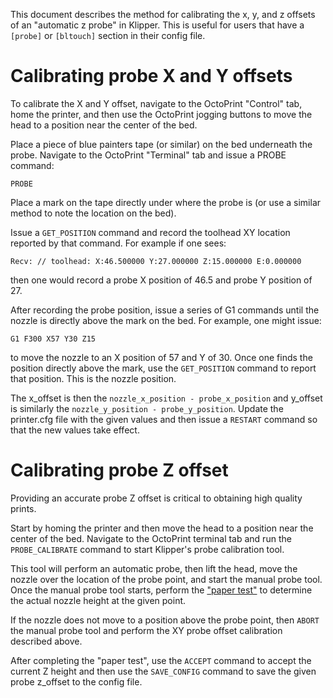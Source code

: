 This document describes the method for calibrating the x, y, and z
offsets of an "automatic z probe" in Klipper. This is useful for users
that have a `[probe]` or `[bltouch]` section in their config file.

# Calibrating probe X and Y offsets

To calibrate the X and Y offset, navigate to the OctoPrint "Control"
tab, home the printer, and then use the OctoPrint jogging buttons to
move the head to a position near the center of the bed.

Place a piece of blue painters tape (or similar) on the bed underneath
the probe. Navigate to the OctoPrint "Terminal" tab and issue a PROBE
command:
```
PROBE
```
Place a mark on the tape directly under where the probe is (or use a
similar method to note the location on the bed).

Issue a `GET_POSITION` command and record the toolhead XY location
reported by that command. For example if one sees:
```
Recv: // toolhead: X:46.500000 Y:27.000000 Z:15.000000 E:0.000000
```
then one would record a probe X position of 46.5 and probe Y position
of 27.

After recording the probe position, issue a series of G1 commands
until the nozzle is directly above the mark on the bed. For example,
one might issue:
```
G1 F300 X57 Y30 Z15
```
to move the nozzle to an X position of 57 and Y of 30. Once one finds
the position directly above the mark, use the `GET_POSITION` command
to report that position. This is the nozzle position.

The x_offset is then the `nozzle_x_position - probe_x_position` and
y_offset is similarly the `nozzle_y_position - probe_y_position`.
Update the printer.cfg file with the given values and then issue a
`RESTART` command so that the new values take effect.

# Calibrating probe Z offset

Providing an accurate probe Z offset is critical to obtaining high
quality prints.

Start by homing the printer and then move the head to a position near
the center of the bed. Navigate to the OctoPrint terminal tab and run
the `PROBE_CALIBRATE` command to start Klipper's probe calibration
tool.

This tool will perform an automatic probe, then lift the head, move
the nozzle over the location of the probe point, and start the manual
probe tool. Once the manual probe tool starts, perform the
["paper test"](Bed_Level.md#the-paper-test) to determine the actual
nozzle height at the given point.

If the nozzle does not move to a position above the probe point, then
`ABORT` the manual probe tool and perform the XY probe offset
calibration described above.

After completing the "paper test", use the `ACCEPT` command to
accept the current Z height and then use the `SAVE_CONFIG` command to
save the given probe z_offset to the config file.
